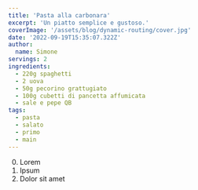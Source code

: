```yaml
---
title: 'Pasta alla carbonara'
excerpt: 'Un piatto semplice e gustoso.'
coverImage: '/assets/blog/dynamic-routing/cover.jpg'
date: '2022-09-19T15:35:07.322Z'
author:
  name: Simone
servings: 2
ingredients:
  - 220g spaghetti
  - 2 uova
  - 50g pecorino grattugiato
  - 100g cubetti di pancetta affumicata
  - sale e pepe QB
tags:
  - pasta
  - salato
  - primo
  - main
---
```


0. Lorem
1. Ipsum
2. Dolor sit amet
